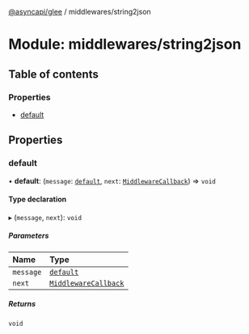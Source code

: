 [@asyncapi/glee](../README.md) / middlewares/string2json

# Module: middlewares/string2json

## Table of contents

### Properties

- [default](middlewares_string2json.md#default)

## Properties

### default

• **default**: (`message`: [`default`](../classes/lib_message.default.md), `next`: [`MiddlewareCallback`](middlewares.md#middlewarecallback)) => `void`

#### Type declaration

▸ (`message`, `next`): `void`

##### Parameters

| Name | Type |
| :------ | :------ |
| `message` | [`default`](../classes/lib_message.default.md) |
| `next` | [`MiddlewareCallback`](middlewares.md#middlewarecallback) |

##### Returns

`void`
